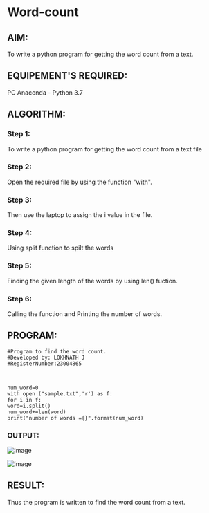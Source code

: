 # Word-count
## AIM:
To write a python program for getting the word count from a text.
## EQUIPEMENT'S REQUIRED: 
PC
Anaconda - Python 3.7
## ALGORITHM: 
### Step 1:
To write a python program for getting the word count from a text file 
### Step 2: 
 Open the required file by using the function "with".
### Step 3: 
Then use the laptop to assign the i value in the file.
### Step 4:  
Using split function to spilt the words
### Step 5: 
Finding the given length of the words by using len() fuction.
### Step 6: 
Calling the function and Printing the number of words.
## PROGRAM:
```
#Program to find the word count.
#Developed by: LOKHNATH J
#RegisterNumber:23004865



num_word=0
with open ("sample.txt",'r') as f:
for i in f:
word=i.split()
num_word+=len(word)
print("number of words ={}".format(num_word)
```
### OUTPUT:
![image](https://github.com/Lokhnath10/Word-count/assets/138969918/3efe7e6f-36c1-4fc5-9b6a-b7b0d5c54710)

![image](https://github.com/Lokhnath10/Word-count/assets/138969918/ba7d8abd-2126-439f-a8c9-8898bf93a956)



## RESULT:
Thus the program is written to find the word count from a text.
